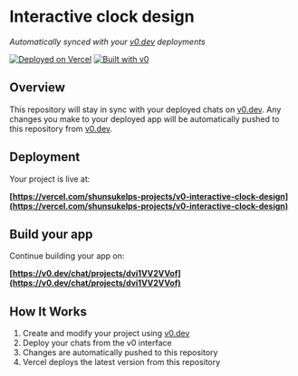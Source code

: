 # Interactive clock design

*Automatically synced with your [v0.dev](https://v0.dev) deployments*

[![Deployed on Vercel](https://img.shields.io/badge/Deployed%20on-Vercel-black?style=for-the-badge&logo=vercel)](https://vercel.com/shunsukelps-projects/v0-interactive-clock-design)
[![Built with v0](https://img.shields.io/badge/Built%20with-v0.dev-black?style=for-the-badge)](https://v0.dev/chat/projects/dvi1VV2VVof)

## Overview

This repository will stay in sync with your deployed chats on [v0.dev](https://v0.dev).
Any changes you make to your deployed app will be automatically pushed to this repository from [v0.dev](https://v0.dev).

## Deployment

Your project is live at:

**[https://vercel.com/shunsukelps-projects/v0-interactive-clock-design](https://vercel.com/shunsukelps-projects/v0-interactive-clock-design)**

## Build your app

Continue building your app on:

**[https://v0.dev/chat/projects/dvi1VV2VVof](https://v0.dev/chat/projects/dvi1VV2VVof)**

## How It Works

1. Create and modify your project using [v0.dev](https://v0.dev)
2. Deploy your chats from the v0 interface
3. Changes are automatically pushed to this repository
4. Vercel deploys the latest version from this repository
